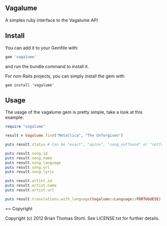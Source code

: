 ## Vagalume

A simples ruby interface to the Vagalume API

## Install

You can add it to your Gemfile with:
```ruby
gem 'vagalume'
```
and run the bundle command to install it.

For non-Rails projects, you can simply install the gem with
```console
gem install 'vagalume'
```

## Usage

The usage of the vagalume gem is pretty simple, take a look at this example:

```ruby
require "vagalume"

result = Vagalume.find("Metallica", "The Unforgiven")

puts result.status # Can be "exact", "aprox", "song_notfound" or "notfound"

puts result.song.id
puts result.song.name
puts result.song.language
puts result.song.url
puts result.song.lyric

puts result.artist.id
puts result.artist.name
puts result.artist.url

puts result.translations.with_language(Vagalume::Language::PORTUGUESE) # return a Song object
````

== Copyright

Copyright (c) 2012 Brian Thomas Storti. See LICENSE.txt for
further details.

